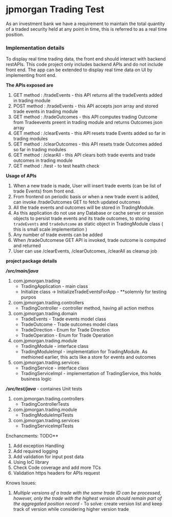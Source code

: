 # jpmorgan Trading Test

As an investment bank we have a requirement to maintain the total quantity of a traded security held at any point in time, this is referred to as a real time position.

### Implementation details

To display real time trading data, the front end should interact with backend restAPIs. 
This code project only includes backend APIs and do not include front end. The app can be extended to display real time data on UI by implementing front end.

**The APIs exposed are**

1. GET method  : /tradeEvents   - this API returns all the tradeEvents added in trading module
1. POST method : /tradeEvents   - this API accepts json array and stored trade events in trading module
1. GET method  : /tradeOutcomes - this API computes trading Outcome from Tradeevents preent in trading module and returns Outcomes json array
1. GET method  : /clearEvents   - this API resets trade Events added so far in trading modules
1. GET method  : /clearOutcomes - this API resets trade Outcomes added so far in trading modules
1. GET method  : /clearAll      - this API clears both trade events and trade outcomes in trading module
1. GET method  : /test          - to test health check


**Usage of APIs**

1. When a new trade is made, User will insert trade events (can be list of trade Events) from front end. 
1. From frontend on periodic basis or when a new trade event is added, can invoke /tradeOutcomes GET to fetch updated outcomes
1. All the trade events and outcomes will be stored in TradingModule.
1. As this application do not use any Database or cache server or session objects to persist trade events and its trade outcomes, to storing `tradeEvents` and `tradeOutcome` as static object in TradingModule class ( this is small scale implementation )
1. Any number of trade events can be added
1. When /tradeOutcomese GET API is invoked, trade outcome is computed and returned
1. User can use /clearEvents, /clearOutcomes, /clearAll as cleanup job


**project package details**

_**/src/main/java**_

1. com.jpmorgan.trading 
     * TradingApplication - main class
     * Initialize class -> InitializeTradeEventsForApp - **solemnly for testing purpos
2. com.jpmorgan.trading.controllers
     * TradingController - controller method, having all action methos
3. com.jpmorgan.trading.domain 
     * TradeEvents    - Trade events model class
     * TradeOutcome   - Trade outcomes model class
     * TradeDirection - Enum for Trade Direction
     * TradeOperation - Enum for Trade Operation
4. com.jpmorgan.trading.module
     * TradingModule     - interface class
     * TradingModuleImpl - implementation for TradingModule. As methioned earlier, this acts like a store for events and outcomes
5. com.jpmorgan.trading.services
     * TradingService     - interface class
     * TradingServiceImpl - implementation of TradingService, this holds business logic
   
 _**/src/test/java**_ - containes Unit tests
 
1. com.jpmorgan.trading.controllers
     *  TradingControllerTests
2. com.jpmorgan.trading.module
     *  TradingModuleImplTests
3. com.jpmorgan.trading.services
     *  TradingServiceImplTests

Enchancments: TODO** 

1. Add exception Handling
1. Add required logging
1. Add validation for input post data
1. Using IoC library
1. Check Code coverage and add more TCs
1. Validation https headers for APIs request

Knows Issues:

1. *Multiple versions of a trade with the same trade ID can be processed, however, only the trade with the highest version should remain part of the aggregated position record* -  To solve: create version list and keep track of version while considering higher version trade
